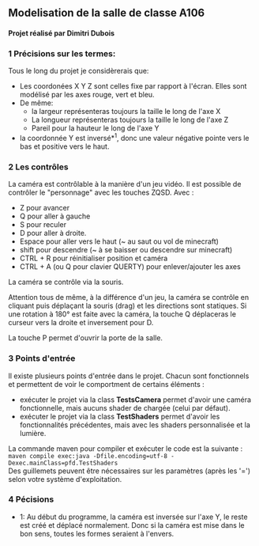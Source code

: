 ## Modelisation de la salle de classe A106
#### Projet réalisé par **Dimitri Dubois**  

### 1 Précisions sur les termes:
Tous le long du projet je considèrerais que:
- Les coordonées X Y Z sont celles fixe par rapport à l'écran. Elles sont modélisé par les axes rouge, vert et bleu.
- De même:
  - la largeur représenteras toujours la taille le long de l'axe X
  - La longueur représenteras toujours la taille le long de l'axe Z
  - Pareil pour la hauteur le long de l'axe Y
- la coordonnée Y est inversé*<sup>1</sup>, donc une valeur négative pointe vers le bas et positive vers le haut.

### 2 Les contrôles
La caméra est contrôlable à la manière d'un jeu vidéo.
Il est possible de contrôler le "personnage" avec les touches ZQSD. Avec :
- Z pour avancer
- Q pour aller à gauche
- S pour reculer
- D pour aller à droite.
- Espace pour aller vers le haut (~ au saut ou vol de minecraft)
- shift pour descendre (~ à se baisser ou descendre sur minecraft)
- CTRL + R pour réinitialiser position et caméra
- CTRL + A (ou Q pour clavier QUERTY) pour enlever/ajouter les axes

La caméra se contrôle via la souris.  

Attention tous de même, à la différence d'un jeu, 
la caméra se contrôle en cliquant puis déplaçant la souris (drag) 
et les directions sont statiques. Si une rotation à 180° est faite avec la caméra, la touche Q déplaceras le curseur vers la droite et inversement pour D.  

La touche P permet d'ouvrir la porte de la salle.  

### 3 Points d'entrée
Il existe plusieurs points d'entrée dans le projet. Chacun sont fonctionnels et permettent de voir le comportment de certains éléments :
- exécuter le projet via la class **TestsCamera** permet d'avoir une caméra fonctionnelle, mais aucuns shader de chargée (celui par défaut).
- exécuter le projet via la class **TestShaders** permet d'avoir les fonctionnalités précédentes, mais avec les shaders personnalisée et la lumière.

La commande maven pour compiler et exécuter le code est la suivante :  
`maven compile exec:java -Dfile.encoding=utf-8 -Dexec.mainClass=pfd.TestShaders`  
Des guillemets peuvent être nécessaires sur les paramètres (après les '=') selon votre système d'exploitation.

### 4 Pécisions
- 1: Au début du programme, la caméra est inversée sur l'axe Y, le reste est créé et déplacé normalement. Donc si la caméra est mise dans le bon sens, toutes les formes seraient à l'envers.